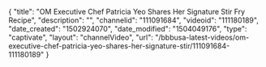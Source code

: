 {
    "title": "OM Executive Chef Patricia Yeo Shares Her Signature Stir Fry Recipe",
    "description": "",
    "channelid": "111091684",
    "videoid": "111180189",
    "date_created": "1502924070",
    "date_modified": "1504049176",
    "type": "captivate",
    "layout": "channelVideo",
    "url": "\/bbbusa-latest-videos\/om-executive-chef-patricia-yeo-shares-her-signature-stir\/111091684-111180189"
}